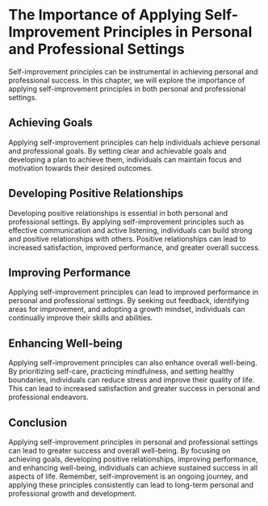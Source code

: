The Importance of Applying Self-Improvement Principles in Personal and Professional Settings
========================================================================================================================================================================

Self-improvement principles can be instrumental in achieving personal and professional success. In this chapter, we will explore the importance of applying self-improvement principles in both personal and professional settings.

Achieving Goals
---------------

Applying self-improvement principles can help individuals achieve personal and professional goals. By setting clear and achievable goals and developing a plan to achieve them, individuals can maintain focus and motivation towards their desired outcomes.

Developing Positive Relationships
---------------------------------

Developing positive relationships is essential in both personal and professional settings. By applying self-improvement principles such as effective communication and active listening, individuals can build strong and positive relationships with others. Positive relationships can lead to increased satisfaction, improved performance, and greater overall success.

Improving Performance
---------------------

Applying self-improvement principles can lead to improved performance in personal and professional settings. By seeking out feedback, identifying areas for improvement, and adopting a growth mindset, individuals can continually improve their skills and abilities.

Enhancing Well-being
--------------------

Applying self-improvement principles can also enhance overall well-being. By prioritizing self-care, practicing mindfulness, and setting healthy boundaries, individuals can reduce stress and improve their quality of life. This can lead to increased satisfaction and greater success in personal and professional endeavors.

Conclusion
----------

Applying self-improvement principles in personal and professional settings can lead to greater success and overall well-being. By focusing on achieving goals, developing positive relationships, improving performance, and enhancing well-being, individuals can achieve sustained success in all aspects of life. Remember, self-improvement is an ongoing journey, and applying these principles consistently can lead to long-term personal and professional growth and development.
